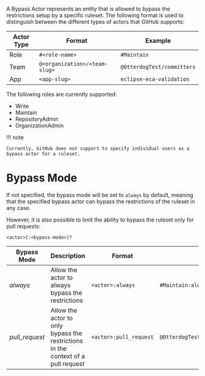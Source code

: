 A Bypass Actor represents an entity that is allowed to bypass the restrictions setup by a specific ruleset.
The following format is used to distinguish between the different types of actors that GitHub supports:

| Actor Type | Format                        | Example                    |
|------------|-------------------------------|----------------------------|
| Role       | `#<role-name>`                | `#Maintain`                |
| Team       | `@<organization>/<team-slug>` | `@OtterdogTest/committers` |
| App        | `<app-slug>`                  | `eclipse-eca-validation`   |

The following roles are currently supported:

- Write
- Maintain
- RepositoryAdmin
- OrganizationAdmin

!!! note

    Currently, GitHub does not support to specify individual users as a bypass actor for a ruleset.

# Bypass Mode

If not specified, the bypass mode will be set to `always` by default, meaning that the specified bypass actor
can bypass the restrictions of the ruleset in any case.

However, it is also possible to limit the ability to bypass the ruleset only for pull requests:

`<actor>[:<bypass-mode>]?`

| Bypass Mode    | Description                                                                      | Format                 | Example                                 |
|----------------|----------------------------------------------------------------------------------|------------------------|-----------------------------------------|
| _always_       | Allow the actor to always bypass the restrictions                                | `<actor>:always`       | `#Maintain:always`                      |
| _pull_request_ | Allow the actor to only bypass the restrictions in the context of a pull request | `<actor>:pull_request` | `@OtterdogTest/committers:pull_request` |
